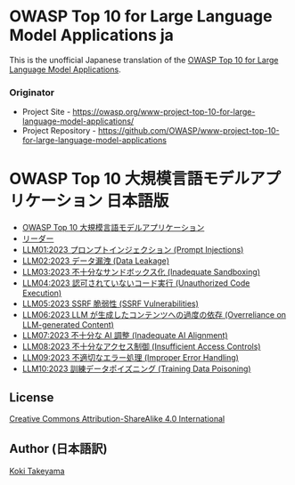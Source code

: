 # OWASP Top 10 for Large Language Model Applications ja

This is the unofficial Japanese translation of the [OWASP Top 10 for Large Language Model Applications](https://github.com/OWASP/www-project-top-10-for-large-language-model-applications).

### Originator

- Project Site - <https://owasp.org/www-project-top-10-for-large-language-model-applications/>
- Project Repository - <https://github.com/OWASP/www-project-top-10-for-large-language-model-applications>

# OWASP Top 10 大規模言語モデルアプリケーション 日本語版

* [OWASP Top 10 大規模言語モデルアプリケーション](Document/index.md)
* [リーダー](Document/leaders.md)
* [LLM01:2023 プロンプトインジェクション (Prompt Injections)](Document/Top_10_Descriptions/Propt_Injection.md)
* [LLM02:2023 データ漏洩 (Data Leakage)](Document/Top_10_Descriptions/Data_Leakage.md)
* [LLM03:2023 不十分なサンドボックス化 (Inadequate Sandboxing)](Document/Top_10_Descriptions/Inadequate_Sandboxing.md)
* [LLM04:2023 認可されていないコード実行 (Unauthorized Code Execution)](Document/Top_10_Descriptions/Unauthorized_Code_Execution.md)
* [LLM05:2023 SSRF 脆弱性 (SSRF Vulnerabilities)](Document/Top_10_Descriptions/SSRF.md)
* [LLM06:2023 LLM が生成したコンテンツへの過度の依存 (Overreliance on LLM-generated Content)](Document/Top_10_Descriptions/Overreliance.md)
* [LLM07:2023 不十分な AI 調整 (Inadequate AI Alignment)](Document/Top_10_Descriptions/Inadequate_AI_Alignment.md)
* [LLM08:2023 不十分なアクセス制御 (Insufficient Access Controls)](Document/Top_10_Descriptions/Insufficient_Access_Control.md)
* [LLM09:2023 不適切なエラー処理 (Improper Error Handling)](Document/Top_10_Descriptions/Improper_Error_Handling.md)
* [LLM10:2023 訓練データポイズニング (Training Data Poisoning)](Document/Top_10_Descriptions/Training_Data_Poisoning.md)

## License

[Creative Commons Attribution-ShareAlike 4.0 International](https://creativecommons.org/licenses/by-sa/4.0/)

## Author (日本語訳)

[Koki Takeyama](https://github.com/coky-t)
